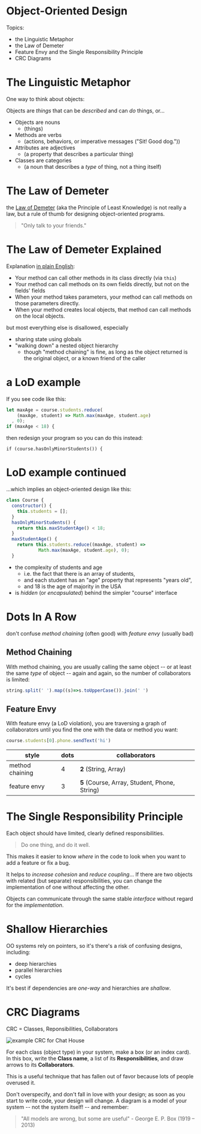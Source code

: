 # Object-Oriented Design

Topics:

* the Linguistic Metaphor
* the Law of Demeter
* Feature Envy and the Single Responsibility Principle
* CRC Diagrams

# The Linguistic Metaphor

One way to think about objects: 

Objects are *things* that can be *described* and can *do* things, or...

  * Objects are nouns
    * (things)
  * Methods are verbs
    * (actions, behaviors, or imperative messages ("Sit! Good dog."))
  * Attributes are adjectives
    * (a property that describes a particular thing)
  * Classes are categories
    * (a noun that describes a *type* of thing, not a thing itself)

# The Law of Demeter

the [Law of Demeter](https://en.wikipedia.org/wiki/Law_of_Demeter) (aka the Principle of Least Knowledge) is not really a law, but a rule of thumb for designing object-oriented programs. 

> "Only talk to your friends."

# The Law of Demeter Explained

Explanation [in plain English](http://wiki.c2.com/?LawOfDemeter):

* Your method can call other methods in its class directly (via `this`)
* Your method can call methods on its own fields directly, but not on the fields' fields
* When your method takes parameters, your method can call methods on those parameters directly.
* When your method creates local objects, that method can call methods on the local objects.

but most everything else is disallowed, especially

* sharing state using globals
* "walking down" a nested object hierarchy
  * though "method chaining" is fine, as long as the object returned is the original object, or a known friend of the caller

# a LoD example

If you see code like this:

```js
let maxAge = course.students.reduce(
    (maxAge, student) => Math.max(maxAge, student.age)
  , 0);
if (maxAge < 18) {
```

then redesign your program so you can do this instead:

`if (course.hasOnlyMinorStudents()) {`

# LoD example continued

...which implies an object-oriented design like this:

```js
class Course {
  constructor() {
    this.students = [];
  }
  hasOnlyMinorStudents() {
    return this.maxStudentAge() < 18;
  }
  maxStudentAge() {
    return this.students.reduce((maxAge, student) => 
            Math.max(maxAge, student.age), 0);
  }
```

* the complexity of students and age
   * i.e. the fact that there is an array of students,
   * and each student has an "age" property that represents "years old",
   * and 18 is the age of majority in the USA
* is *hidden* (or *encapsulated*) behind the simpler "course" interface

# Dots In A Row

don't confuse *method chaining* (often good) with *feature envy* (usually bad)

## Method Chaining

With method chaining, you are usually calling the same object -- or at least the same *type* of object -- again and again, so the number of collaborators is limited:

```javascript
string.split(' ').map((s)=>s.toUpperCase()).join(' ')
```

## Feature Envy

With feature envy (a LoD violation), you are traversing a graph of collaborators until you find the one with the data or method you want: 

```javascript
course.students[0].phone.sendText('hi')
```

| style | dots | collaborators |
|---|---|---|
| method chaining | 4 | **2** (String, Array) |
| feature envy | 3 | **5** (Course, Array, Student, Phone, String)

# The Single Responsibility Principle

Each object should have limited, clearly defined responsibilities.

> Do one thing, and do it well.

This makes it easier to know *where* in the code to look when you want to add a feature or fix a bug.

It helps to *increase cohesion* and *reduce coupling*... If there are two objects with related (but separate) responsibilities, you can change the implementation of one without affecting the other. 

Objects can communicate through the same stable *interface* without regard for the *implementation*.

# Shallow Hierarchies

OO systems rely on pointers, so it's there's a risk of confusing designs, including:

  * deep hierarchies
  * parallel hierarchies
  * cycles

It's best if dependencies are *one-way* and hierarchies are *shallow*.

# CRC Diagrams

CRC = Classes, Reponsibilities, Collaborators

![example CRC for Chat House](https://res.cloudinary.com/btvca/image/upload/v1574445172/curriculum/crc-chat_s1zm1c.jpg)

For each class (object type) in your system, make a box (or an index card). In this box, write the **Class name**, a list of its **Responsibilities**, and draw arrows to its **Collaborators**.

This is a useful technique that has fallen out of favor because lots of people overused it.

Don't overspecify, and don't fall in love with your design; as soon as you start to write code, your design will change. A diagram is a model of your system -- not the system itself! -- and remember:

> "All models are wrong, but some are useful" - George E. P. Box (1919 – 2013)

